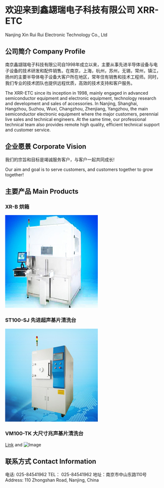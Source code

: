 # 欢迎来到鑫翃瑞电子科技有限公司 XRR-ETC
Nanjing Xin Rui Rui Electronic Technology Co., Ltd

## 公司简介 Company Profile

南京鑫翃瑞电子科技有限公司自1998年成立以来，主要从事先进半导体设备与电子设备的技术研发和配件销售。在南京，上海，杭州，苏州，无锡，常州，镇江，扬州的主要半导体电子设备大客户所在地区，常年住有销售和技术工程师。同时，我们专业的技术团队也提供远程优质，高效的技术支持和客户服务。

The XRR-ETC since its inception in 1998, mainly engaged in advanced semiconductor equipment and electronic equipment, technology research and development and sales of accessories. In Nanjing, Shanghai, Hangzhou, Suzhou, Wuxi, Changzhou, Zhenjiang, Yangzhou, the main semiconductor electronic equipment where the major customers, perennial live sales and technical engineers. At the same time, our professional technical team also provides remote high quality, efficient technical support and customer service.

## 企业愿景 Corporate Vision

我们的宗旨和目标是竭诚服务客户，与客户一起共同成长! 

Our aim and goal is to serve customers, and customers together to grow together!

## 主要产品 Main Products

### XR-B 烘箱
![Image](https://github.com/xinhongrui/homepage/blob/master/1.jpg?raw=true)

### ST100-SJ 先进超声基片清洗台
![Image](./2.jpg)

### VM100-TK 大尺寸兆声基片清洗台
[Link](url) and ![Image](src)

## 联系方式 Contact Information
电话: 025-84541962
TEL： 025-84541962
地址：南京市中山东路110号
Address: 110 Zhongshan Road, Nanjing, China


